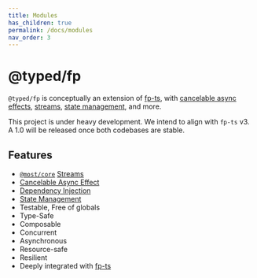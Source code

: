 ```yaml
---
title: Modules
has_children: true
permalink: /docs/modules
nav_order: 3
---
```


# @typed/fp

`@typed/fp` is conceptually an extension of [fp-ts](https://gcanti.github.io/fp-ts/), with
[cancelable async effects](./modules/Resume.ts.md), [streams](https://github.com/mostjs/core),
[state management](./modules/Ref.ts.md), and more.

This project is under heavy development. We intend to align with `fp-ts` v3. A 1.0 will be released
once both codebases are stable.

## Features

- [`@most/core`](https://github.com/mostjs/core) [Streams](#streams)
- [Cancelable Async Effect](#resume---typedfpresume)
- [Dependency Injection](#env---typedfpenv)
- [State Management](#ref---typedfpref)
- Testable, Free of globals
- Type-Safe
- Composable
- Concurrent
- Asynchronous
- Resource-safe
- Resilient
- Deeply integrated with [fp-ts](https://gcanti.github.io/fp-ts/)
